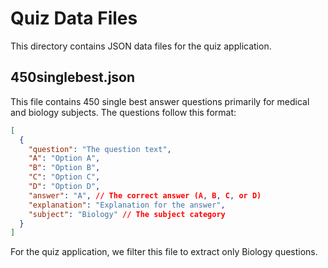 # Quiz Data Files

This directory contains JSON data files for the quiz application.

## 450singlebest.json

This file contains 450 single best answer questions primarily for medical and biology subjects. The questions follow this format:

```json
[
  {
    "question": "The question text",
    "A": "Option A",
    "B": "Option B",
    "C": "Option C",
    "D": "Option D",
    "answer": "A", // The correct answer (A, B, C, or D)
    "explanation": "Explanation for the answer",
    "subject": "Biology" // The subject category
  }
]
```

For the quiz application, we filter this file to extract only Biology questions.
